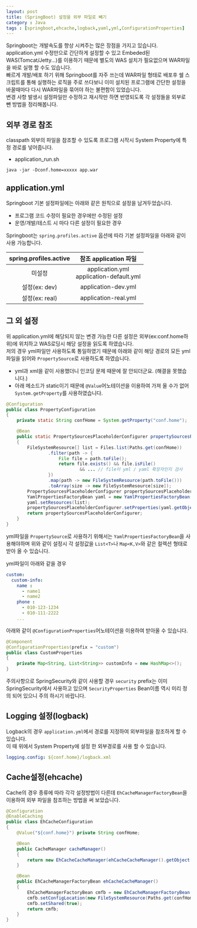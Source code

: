 ```yaml
---
layout: post
title: (SpringBoot) 설정을 외부 파일로 빼기
category : Java
tags : [springboot,ehcache,logback,yaml,yml,ConfigurationProperties]
---
```

Springboot는 개발속도를 향상 시켜주는 많은 장점을 가지고 있습니다.     
application.yml 수정만으로 간단하게 설정할 수 있고 Embeded된 WAS(Tomcat/Jetty...)를 이용하기 때문에 별도의 WAS 설치가 필요없으며 WAR파일을 바로 실행 할 수도 있습니다.    
빠르게 개발/배포 하기 위해 Springboot를 자주 쓰는데 WAR파일 형태로 배포후 쉘 스크립트를 통해 실행하는 로직을 주로 쓰다보니 이미 설치된 프로그램에 간단한 설정을 바꿀때마다 다시 WAR파일을 묶어야 하는 불편함이 있었습니다.    
변경 사항 발생시 설정파일만 수정하고 재시작만 하면 반영되도록 각 설정들을 외부로 뺀 방법을 정리해봅니다.   

외부 경로 참조
----
classpath 외부의 파일을 참조할 수 있도록 프로그램 시작시 System Property에 특정 경로를 넣어줍니다.

- application_run.sh
```vi
java -jar -Dconf.home=xxxxx app.war
```

application.yml
----
Springboot 기본 설정파일에는 아래와 같은 원칙으로 설정을 남겨두었습니다.
- 프로그램 코드 수정이 필요한 경우에만 수정된 설정
- 운영/개발/테스트 시 마다 다른 설정이 필요한 경우

Springboot는 `spring.profiles.active` 옵션에 따라 기본 설정파일을 아래와 같이 사용 가능합니다.    

|spring.profiles.active|참조 application 파일|
|:----:|:----:|
|미설정|application.yml<br/>application-default.yml|
|설정(ex: dev)|application-dev.yml|
|설정(ex: real)|application-real.yml|   

그 외 설정
----
위 application.yml에 해당되지 않는 변경 가능한 다른 설정은 외부(ex:conf.home하위)에 위치하고 WAS로딩시 해당 설정을 읽도록 하였습니다.    
저의 경우 yml파일만 사용하도록 통일하였기 때문에 아래와 같이 해당 경로의 모든 yml파일을 읽어와 `PropertySource`로 사용하도록 하였습니다.    

- yml과 xml을 같이 사용했더니 인코딩 문제 때문에 잘 안되더군요. (해결을 못했습니다.)     
- 아래 메소드가 static이기 때문에 `@Value`어노테이션을 이용하여 가져 올 수가 없어 `System.getProperty`를 사용하였습니다.

```java
@Configuration
public class PropertyConfiguration
{
    private static String confHome = System.getProperty("conf.home");

    @Bean
    public static PropertySourcesPlaceholderConfigurer propertySourcesPlaceholderConfigurer() throws IOException
    {
        FileSystemResource[] list = Files.list(Paths.get(confHome))
                .filter(path -> {
                    File file = path.toFile();
                    return file.exists() && file.isFile()
                            && ... // file이 yml / yaml 확장자인지 검사
                })
                .map(path -> new FileSystemResource(path.toFile()))
                .toArray(size -> new FileSystemResource[size]);
        PropertySourcesPlaceholderConfigurer propertySourcesPlaceholderConfigurer = new PropertySourcesPlaceholderConfigurer();
        YamlPropertiesFactoryBean yaml = new YamlPropertiesFactoryBean();
        yaml.setResources(list);
        propertySourcesPlaceholderConfigurer.setProperties(yaml.getObject());
        return propertySourcesPlaceholderConfigurer;
    }
}
```   

yml파일을 `PropertySource`로 사용하기 위해서는 `YamlPropertiesFactoryBean`을 사용해야하며 위와 같이 설정시 각 설정값을 `List<T>`나 `Map<K,V>`와 같은 컬렉션 형태로 받아 올 수 있습니다.

yml파일이 아래와 같을 경우     

```yaml
custom:
  custom-info:
    name :
      - name1
      - name2
    phone :
      - 010-123-1234
      - 010-111-2222
    ...
```

아래와 같이 `@ConfigurationProperties`어노테이션을 이용하여 받아올 수 있습니다.

```java
@Component
@ConfigurationProperties(prefix = "custom")
public class CustomProperties
{
    private Map<String, List<String>> customInfo = new HashMap<>();
}
```

주의사항으로 SpringSecurity와 같이 사용할 경우 `security` prefix는 이미 SpringSecurity에서 사용하고 있으며 `SecurityProperties` Bean이름 역시 미리 정의 되어 있으니 주의 하시기 바랍니다.    

Logging 설정(logback)
----
Logback의 경우 `application.yml`에서 경로를 지정하여 외부파일을 참조하게 할 수 있습니다.   
이 때 위에서 System Property에 설정 한 외부경로를 사용 할 수 있습니다.   

```yaml
logging.config: ${conf.home}/logback.xml
```

Cache설정(ehcache)
----
Cache의 경우 종류에 따라 각각 설정방법이 다른데 `EhCacheManagerFactoryBean`을 이용하여 외부 파일을 참조하는 방법을 써 보았습니다.

```java
@Configuration
@EnableCaching
public class EhCacheConfiguration
{
    @Value("${conf.home}") private String confHome;

    @Bean
    public CacheManager cacheManager()
    {
        return new EhCacheCacheManager(ehCacheCacheManager().getObject());
    }

    @Bean
    public EhCacheManagerFactoryBean ehCacheCacheManager()
    {
        EhCacheManagerFactoryBean cmfb = new EhCacheManagerFactoryBean();
        cmfb.setConfigLocation(new FileSystemResource(Paths.get(confHome + "/ehcache.xml").toFile()));
        cmfb.setShared(true);
        return cmfb;
    }
}
```

